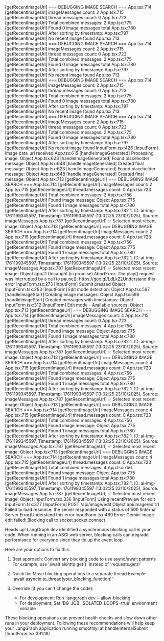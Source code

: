 [getRecentImageUrl] === DEBUGGING IMAGE SEARCH ===
App.tsx:714 [getRecentImageUrl] imageMessages count: 2
App.tsx:715 [getRecentImageUrl] thread.messages count: 0
App.tsx:723 [getRecentImageUrl] Total combined messages: 2
App.tsx:775 [getRecentImageUrl] Found 0 image messages total
App.tsx:780 [getRecentImageUrl] After sorting by timestamp:
App.tsx:797 [getRecentImageUrl] No recent image found
App.tsx:713 [getRecentImageUrl] === DEBUGGING IMAGE SEARCH ===
App.tsx:714 [getRecentImageUrl] imageMessages count: 2
App.tsx:715 [getRecentImageUrl] thread.messages count: 0
App.tsx:723 [getRecentImageUrl] Total combined messages: 2
App.tsx:775 [getRecentImageUrl] Found 0 image messages total
App.tsx:780 [getRecentImageUrl] After sorting by timestamp:
App.tsx:797 [getRecentImageUrl] No recent image found
App.tsx:713 [getRecentImageUrl] === DEBUGGING IMAGE SEARCH ===
App.tsx:714 [getRecentImageUrl] imageMessages count: 2
App.tsx:715 [getRecentImageUrl] thread.messages count: 0
App.tsx:723 [getRecentImageUrl] Total combined messages: 2
App.tsx:775 [getRecentImageUrl] Found 0 image messages total
App.tsx:780 [getRecentImageUrl] After sorting by timestamp:
App.tsx:797 [getRecentImageUrl] No recent image found
App.tsx:713 [getRecentImageUrl] === DEBUGGING IMAGE SEARCH ===
App.tsx:714 [getRecentImageUrl] imageMessages count: 2
App.tsx:715 [getRecentImageUrl] thread.messages count: 0
App.tsx:723 [getRecentImageUrl] Total combined messages: 2
App.tsx:775 [getRecentImageUrl] Found 0 image messages total
App.tsx:780 [getRecentImageUrl] After sorting by timestamp:
App.tsx:797 [getRecentImageUrl] No recent image found
InputForm.tsx:426 [InputForm] Image data_url received
App.tsx:615 [handleImageGenerated] Processing image: Object
App.tsx:623 [handleImageGenerated] Found placeholder message: Object
App.tsx:648 [handleImageGenerated] Created final message: Object
App.tsx:623 [handleImageGenerated] Found placeholder message: Object
App.tsx:648 [handleImageGenerated] Created final message: Object
App.tsx:713 [getRecentImageUrl] === DEBUGGING IMAGE SEARCH ===
App.tsx:714 [getRecentImageUrl] imageMessages count: 2
App.tsx:715 [getRecentImageUrl] thread.messages count: 0
App.tsx:723 [getRecentImageUrl] Total combined messages: 2
App.tsx:756 [getRecentImageUrl] Found image message: Object
App.tsx:775 [getRecentImageUrl] Found 1 image messages total
App.tsx:780 [getRecentImageUrl] After sorting by timestamp:
App.tsx:782   1. ID: ai-img-1761199345597, Timestamp: 1761199345597 (13:02:25 23/10/2025), Source: imageMessages
App.tsx:787 [getRecentImageUrl] ✅ Selected most recent image: Object
App.tsx:713 [getRecentImageUrl] === DEBUGGING IMAGE SEARCH ===
App.tsx:714 [getRecentImageUrl] imageMessages count: 2
App.tsx:715 [getRecentImageUrl] thread.messages count: 0
App.tsx:723 [getRecentImageUrl] Total combined messages: 2
App.tsx:756 [getRecentImageUrl] Found image message: Object
App.tsx:775 [getRecentImageUrl] Found 1 image messages total
App.tsx:780 [getRecentImageUrl] After sorting by timestamp:
App.tsx:782   1. ID: ai-img-1761199345597, Timestamp: 1761199345597 (13:02:25 23/10/2025), Source: imageMessages
App.tsx:787 [getRecentImageUrl] ✅ Selected most recent image: Object
app/:1 Uncaught (in promise) AbortError: The play() request was interrupted by a call to pause(). https://goo.gl/LdLk22Understand this error
InputForm.tsx:273 [InputForm] Submit pressed Object
InputForm.tsx:283 [InputForm] Edit mode detection: Object
App.tsx:567 [handleImageStart] Creating image messages: Object
App.tsx:596 [handleImageStart] Created messages with timestamps: Object
InputForm.tsx:312 [InputForm] Edit mode - Available sources: Object
App.tsx:713 [getRecentImageUrl] === DEBUGGING IMAGE SEARCH ===
App.tsx:714 [getRecentImageUrl] imageMessages count: 4
App.tsx:715 [getRecentImageUrl] thread.messages count: 0
App.tsx:723 [getRecentImageUrl] Total combined messages: 4
App.tsx:756 [getRecentImageUrl] Found image message: Object
App.tsx:775 [getRecentImageUrl] Found 1 image messages total
App.tsx:780 [getRecentImageUrl] After sorting by timestamp:
App.tsx:782   1. ID: ai-img-1761199345597, Timestamp: 1761199345597 (13:02:25 23/10/2025), Source: imageMessages
App.tsx:787 [getRecentImageUrl] ✅ Selected most recent image: Object
App.tsx:713 [getRecentImageUrl] === DEBUGGING IMAGE SEARCH ===
App.tsx:714 [getRecentImageUrl] imageMessages count: 4
App.tsx:715 [getRecentImageUrl] thread.messages count: 0
App.tsx:723 [getRecentImageUrl] Total combined messages: 4
App.tsx:756 [getRecentImageUrl] Found image message: Object
App.tsx:775 [getRecentImageUrl] Found 1 image messages total
App.tsx:780 [getRecentImageUrl] After sorting by timestamp:
App.tsx:782   1. ID: ai-img-1761199345597, Timestamp: 1761199345597 (13:02:25 23/10/2025), Source: imageMessages
App.tsx:787 [getRecentImageUrl] ✅ Selected most recent image: Object
App.tsx:713 [getRecentImageUrl] === DEBUGGING IMAGE SEARCH ===
App.tsx:714 [getRecentImageUrl] imageMessages count: 4
App.tsx:715 [getRecentImageUrl] thread.messages count: 0
App.tsx:723 [getRecentImageUrl] Total combined messages: 4
App.tsx:756 [getRecentImageUrl] Found image message: Object
App.tsx:775 [getRecentImageUrl] Found 1 image messages total
App.tsx:780 [getRecentImageUrl] After sorting by timestamp:
App.tsx:782   1. ID: ai-img-1761199345597, Timestamp: 1761199345597 (13:02:25 23/10/2025), Source: imageMessages
App.tsx:787 [getRecentImageUrl] ✅ Selected most recent image: Object
App.tsx:713 [getRecentImageUrl] === DEBUGGING IMAGE SEARCH ===
App.tsx:714 [getRecentImageUrl] imageMessages count: 4
App.tsx:715 [getRecentImageUrl] thread.messages count: 0
App.tsx:723 [getRecentImageUrl] Total combined messages: 4
App.tsx:756 [getRecentImageUrl] Found image message: Object
App.tsx:775 [getRecentImageUrl] Found 1 image messages total
App.tsx:780 [getRecentImageUrl] After sorting by timestamp:
App.tsx:782   1. ID: ai-img-1761199345597, Timestamp: 1761199345597 (13:02:25 23/10/2025), Source: imageMessages
App.tsx:787 [getRecentImageUrl] ✅ Selected most recent image: Object
InputForm.tsx:336 [InputForm] Using recentPreview for edit
InputForm.tsx:377 [InputForm] POST /api/image/edit Object
api/image/edit:1  Failed to load resource: the server responded with a status of 500 (Internal Server Error)Understand this error
InputForm.tsx:469 Error: Gemini image edit failed: Blocking call to socket.socket.connect

Heads up! LangGraph dev identified a synchronous blocking call in your code. When running in an ASGI web server, blocking calls can degrade performance for everyone since they tie up the event loop.

Here are your options to fix this:

1. Best approach: Convert any blocking code to use async/await patterns
   For example, use 'await aiohttp.get()' instead of 'requests.get()'

2. Quick fix: Move blocking operations to a separate thread
   Example: 'await asyncio.to_thread(your_blocking_function)'

3. Override (if you can't change the code):
   - For development: Run 'langgraph dev --allow-blocking'
   - For deployment: Set 'BG_JOB_ISOLATED_LOOPS=true' environment variable

These blocking operations can prevent health checks and slow down other runs in your deployment. Following these recommendations will help keep your LangGraph application running smoothly!
    at handleInternalSubmit (InputForm.tsx:391:19)